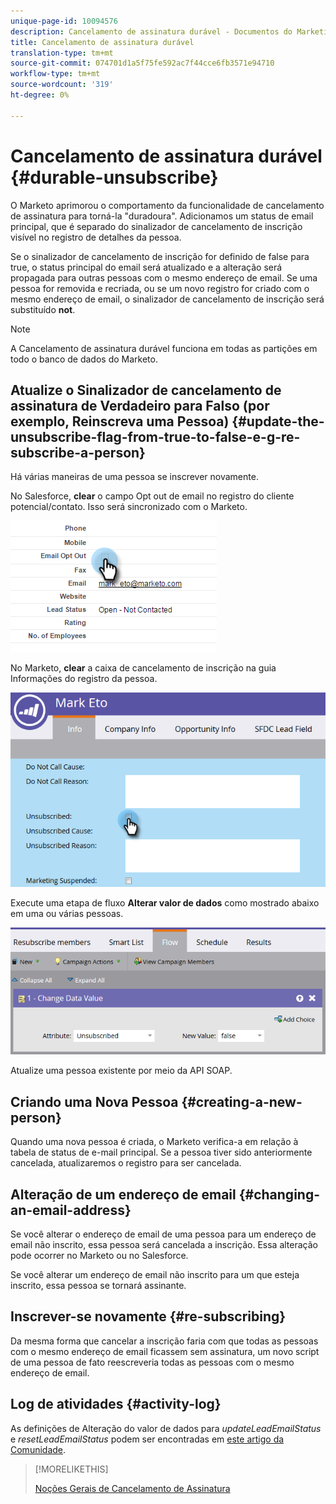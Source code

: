 ```yaml
---
unique-page-id: 10094576
description: Cancelamento de assinatura durável - Documentos do Marketing - Documentação do produto
title: Cancelamento de assinatura durável
translation-type: tm+mt
source-git-commit: 074701d1a5f75fe592ac7f44cce6fb3571e94710
workflow-type: tm+mt
source-wordcount: '319'
ht-degree: 0%

---
```



# Cancelamento de assinatura durável {#durable-unsubscribe}

O Marketo aprimorou o comportamento da funcionalidade de cancelamento de assinatura para torná-la &quot;duradoura&quot;. Adicionamos um status de email principal, que é separado do sinalizador de cancelamento de inscrição visível no registro de detalhes da pessoa.

Se o sinalizador de cancelamento de inscrição for definido de false para true, o status principal do email será atualizado e a alteração será propagada para outras pessoas com o mesmo endereço de email. Se uma pessoa for removida e recriada, ou se um novo registro for criado com o mesmo endereço de email, o sinalizador de cancelamento de inscrição será substituído **not**.

>[!NOTE]
>
>A Cancelamento de assinatura durável funciona em todas as partições em todo o banco de dados do Marketo.

## Atualize o Sinalizador de cancelamento de assinatura de Verdadeiro para Falso (por exemplo, Reinscreva uma Pessoa) {#update-the-unsubscribe-flag-from-true-to-false-e-g-re-subscribe-a-person}

Há várias maneiras de uma pessoa se inscrever novamente.

No Salesforce, **clear** o campo Opt out de email no registro do cliente potencial/contato. Isso será sincronizado com o Marketo.

![](assets/one.png)

No Marketo, **clear** a caixa de cancelamento de inscrição na guia Informações do registro da pessoa.

![](assets/two.png)

Execute uma etapa de fluxo **Alterar valor de dados** como mostrado abaixo em uma ou várias pessoas.

![](assets/three.png)

Atualize uma pessoa existente por meio da API SOAP.

## Criando uma Nova Pessoa {#creating-a-new-person}

Quando uma nova pessoa é criada, o Marketo verifica-a em relação à tabela de status de e-mail principal. Se a pessoa tiver sido anteriormente cancelada, atualizaremos o registro para ser cancelada.

## Alteração de um endereço de email {#changing-an-email-address}

Se você alterar o endereço de email de uma pessoa para um endereço de email não inscrito, essa pessoa será cancelada a inscrição. Essa alteração pode ocorrer no Marketo ou no Salesforce.

Se você alterar um endereço de email não inscrito para um que esteja inscrito, essa pessoa se tornará assinante.

## Inscrever-se novamente {#re-subscribing}

Da mesma forma que cancelar a inscrição faria com que todas as pessoas com o mesmo endereço de email ficassem sem assinatura, um novo script de uma pessoa de fato reescreveria todas as pessoas com o mesmo endereço de email.

## Log de atividades {#activity-log}

As definições de Alteração do valor de dados para _updateLeadEmailStatus_ e _resetLeadEmailStatus_ podem ser encontradas em [este artigo da Comunidade](http://nation.marketo.com/t5/Knowledgebase/Durable-Unsubscribe-Activity-Log/ta-p/252688).

>[!MORELIKETHIS]
>
>[Noções Gerais de Cancelamento de Assinatura](/help/marketo/product-docs/email-marketing/deliverability/understanding-unsubscribe.md)
